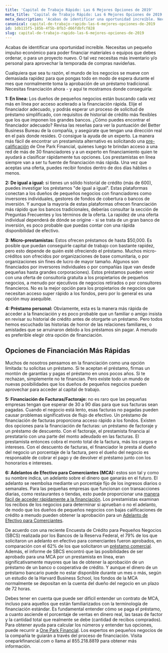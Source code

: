 ```yaml
---
title: 'Capital de Trabajo Rápido: Las 6 Mejores Opciones de 2019'
meta_title: 'Capital de Trabajo Rápido: Las 6 Mejores Opciones de 2019'
meta_description: 'Acabas de identificar una oportunidad increíble. Necesitas un pequeño impulso económico para poder financiar materiales o equipos que debes ordenar, o para un proyecto nuevo. O tal vez necesitas más inventario y/o personal para aprovechar la temporada de compras navideñas.'
canonical: capital-de-trabajo-rapido-las-6-mejores-opciones-de-2019
id: 1db115f5-185b-4f5b-8fb3-d66fdbfcf828
slug: capital-de-trabajo-rapido-las-6-mejores-opciones-de-2019
---
```

Acabas de identificar una oportunidad increíble. Necesitas un pequeño impulso económico para poder financiar materiales o equipos que debes ordenar, o para un proyecto nuevo. O tal vez necesitas más inventario y/o personal para aprovechar la temporada de compras navideñas. 

Cualquiera que sea tu razón, el mundo de los negocios se mueve con demasiada rapidez para que pongas todo en modo de espera durante el mes que normalmente toma la aprobación de un préstamo tradicional. Necesitas financiación ahora - y aquí te mostramos donde conseguirla:

<strong>1: En línea:</strong>  Los dueños de pequeños negocios están buscando cada vez más en línea por acceso acelerado a la financiación rápida. Elije el financiador adecuado, y podrás esperar un proceso de solicitud de préstamo simplificado, con requisitos de historial de crédito más flexibles que los que imponen los grandes bancos. ¿Cómo puedes encontrar el financiador adecuado? Revisa las reseñas para ver la puntuación del Better Business Bureau de la compañía, y asegúrate  que tengan una dirección real en el país donde resides. O consigue la ayuda de un experto. La manera más fácil de encontrar un prestamista alternativo es solicitando una [pre-calificación](https://www.oneparkfinancial.com/es/preaprob)  de One Park Financial, quienes luego te brindan acceso a una red de más de 30 financiadores y a un experto en financiamiento quien te ayudará a clasificar rápidamente tus opciones. Los prestamistas en línea siempre van a ser tu fuente de financiación más rápida. Una vez que aceptas una oferta, puedes recibir fondos dentro de dos días hábiles o menos.

<strong>2: De igual a igual:</strong>  si tienes un sólido historial de crédito (más de 600), puedes investigar los préstamos "de igual a igual". Estas plataformas conectan a los dueños de pequeños negocios con financiadores como inversores individuales, gestores de fondos de cobertura o bancos de inversión. Y aunque la mayoría de estas plataformas ofrecen financiación más rápido que los bancos tradicionales, deberías consultar la sección de Preguntas Frecuentes y los términos de la oferta. La rapidez de una oferta individual dependerá de dónde se origine - si se trata de un gran banco de inversión, es poco probable que puedas contar con una rápida disponibilidad de efectivo.

<strong>3: Micro-prestamistas:</strong>  Estos ofrecen préstamos de hasta $50,000. Es posible que puedan conseguirle capital de trabajo con bastante rapidez, pero esto depende de quién esté ofreciendo el préstamo. Muchos micro-créditos son ofrecidos por organizaciones de base comunitaria, o por organizaciones sin fines de lucro de mayor tamaño. Algunos son financiados por inversores individuales o por compañías (que van desde pequeñas hasta grandes corporaciones). Estos préstamos pueden venir con una oferta de consultoría gratuita a los propietarios de pequeños negocios, a menudo por ejecutivos de negocios retirados o por consultores financieros. No es la mejor opción para los propietarios de negocios que necesitan acceso super rápido a los fondos, pero por lo general es una opción muy asequible. 

<strong>4: Préstamo personal:</strong> Obviamente, esta es la manera más rápida de acceder a la financiación y es poco probable que un familiar o amigo insista en revisar su historial de crédito antes de otorgarte un préstamo. Pero todos hemos escuchado las historias de horror de las relaciones familiares, o amistades que se arruinaron debido a los préstamos sin pagar. A menudo es preferible elegir otra opción de financiación. 

## Opciones de Financiación Más Rápidas

Muchos de nosotros pensamos en la financiación como una opción limitada: tu solicitas un préstamo. Si te aceptan el préstamo, firmas un montón de garantías y pagas el préstamo en unos pocos años. Si te rechazan, simplemente no te financian. Pero existe todo un mundo de nuevas posibilidades que los dueños de pequeños negocios pueden aprovechar para acceder al capital de trabajo.

<strong>5: Financiación de Facturas/Factoraje:</strong> no es raro que las pequeñas empresas tengan que esperar de 30 a 90 días para que sus facturas sean pagadas. Cuando el negocio está lento, esas facturas no pagadas pueden causar problemas significativos de flujo de efectivo. Un préstamo de financiación de facturas proporciona acceso rápido a los fondos. Existen dos opciones para la financiación de facturas: un préstamo de factoraje y un préstamo de descuento. Con el factoraje, el prestamista financia al prestatario con una parte del monto adeudado en las facturas. El prestamista entonces cobra el monto total de la factura, más los cargos e intereses. Con el descuento de facturas, el financiador le presta al dueño del negocio un porcentaje de la factura, pero el dueño del negocio es responsable de cobrar el pago y de devolver el préstamo junto con los honorarios e intereses.

<strong>6: Adelantos de Efectivo para Comerciantes (MCA):</strong>  estos son tal y como su nombre indica, un adelanto sobre el dinero que ganarás en el futuro. El adelanto se reembolsa mediante un porcentaje fijo de los ingresos diarios o semanales. Para las pequeñas empresas que funcionan con transacciones diarias, como restaurantes o tiendas, esto puede proporcionar una [manera fácil de acceder rápidamente a la financiación](https://www.oneparkfinancial.com/es/articulos/anticipos-de-efectivo-para-comerciantes). Los prestamistas examinan los recibos de los negocios para determinar si aprueban o no el adelanto, de modo que los dueños de pequeños negocios con bajas calificaciones de crédito a menudo pueden obtener la aprobación para un [Adelanto de Efectivo para Comerciantes](https://www.oneparkfinancial.com/es/articulos/anticipos-de-efectivo-para-comerciantes).

De acuerdo con una reciente Encuesta de Crédito para Pequeños Negocios (SBCS) realizada por los Bancos de la Reserva Federal, el 79% de los que solicitaron un adelanto en efectivo para comerciantes fueron aprobados, en comparación con el 62% de los que solicitaron un [préstamo comercial](https://www.oneparkfinancial.com/es/articulos/como-funciona-la-consolidad-de-deudas). Además, el informe de SBCS encontró que las posibilidades de ser aprobado para una MCA por un prestamista en línea, eran significativamente mayores que las de obtener la aprobación de un préstamo de un banco o cooperativa de crédito. Y aunque el dinero de un préstamo bancario puede no estar disponible durante un mes o más, según un estudio de la Harvard Business School, los fondos de la MCA normalmente se depositan en la cuenta del dueño del negocio en un plazo de 72 horas.

Debes tener en cuenta que puede ser difícil entender un contrato de MCA, incluso para aquellos que están familiarizados con la terminología de financiación estándar. Es fundamental entender cómo se paga el préstamo, a cuanto asciende el porcentaje de ventas en dinero real, las tasas de factor y la cantidad total que realmente se debe (cantidad de recibos comprados). Para obtener ayuda para calcular los números y entender tus opciones, puede recurrir a [One Park Financial](https://www.oneparkfinancial.com/es/). Los expertos en pequeños negocios de la compañía te guiarán a través del proceso de financiación. Visita oneparkfinancial.com o llama al 855.218.8819 para obtener más información.